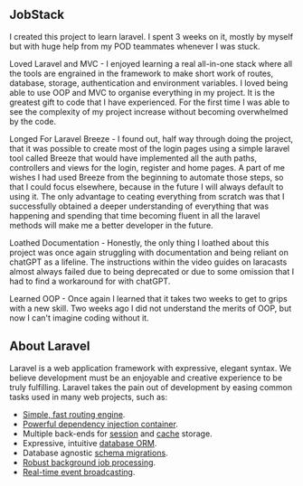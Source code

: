 ## JobStack

I created this project to learn laravel. I spent 3 weeks on it, mostly by myself but with huge help from my POD teammates whenever I was stuck.


Loved 
Laravel and MVC - I enjoyed learning a real all-in-one stack where all the tools are engrained in the framework to make short work of routes, database, storage, authentication and environment variables. I loved being able to use OOP and MVC to organise everything in my project. It is the greatest gift to code that I have experienced. For the first time I was able to see the complexity of my project increase without becoming overwhelmed by the code.

Longed For 
Laravel Breeze - I found out, half way through doing the project, that it was possible to create most of the login pages using a simple laravel tool called Breeze that would have implemented all the auth paths, controllers and views for the login, register and home pages. A part of me wishes I had used Breeze from the beginning to automate those steps, so that I could focus elsewhere, because in the future I will always default to using it. The only advantage to ceating everything from scratch was that I successfully obtained a deeper understanding of everything that was happening and spending that time becoming fluent in all the laravel methods will make me a better developer in the future.


Loathed
Documentation - Honestly, the only thing I loathed about this project was once again struggling with documentation and being reliant on chatGPT as a lifeline. The instructions within the video guides on laracasts almost always failed due to being deprecated or due to some omission that I had to find a workaround for with chatGPT.


Learned
OOP - Once again I learned that it takes two weeks to get to grips with a new skill. Two weeks ago I did not understand the merits of OOP, but now I can't imagine coding without it. 



## About Laravel

Laravel is a web application framework with expressive, elegant syntax. We believe development must be an enjoyable and creative experience to be truly fulfilling. Laravel takes the pain out of development by easing common tasks used in many web projects, such as:

- [Simple, fast routing engine](https://laravel.com/docs/routing).
- [Powerful dependency injection container](https://laravel.com/docs/container).
- Multiple back-ends for [session](https://laravel.com/docs/session) and [cache](https://laravel.com/docs/cache) storage.
- Expressive, intuitive [database ORM](https://laravel.com/docs/eloquent).
- Database agnostic [schema migrations](https://laravel.com/docs/migrations).
- [Robust background job processing](https://laravel.com/docs/queues).
- [Real-time event broadcasting](https://laravel.com/docs/broadcasting).
